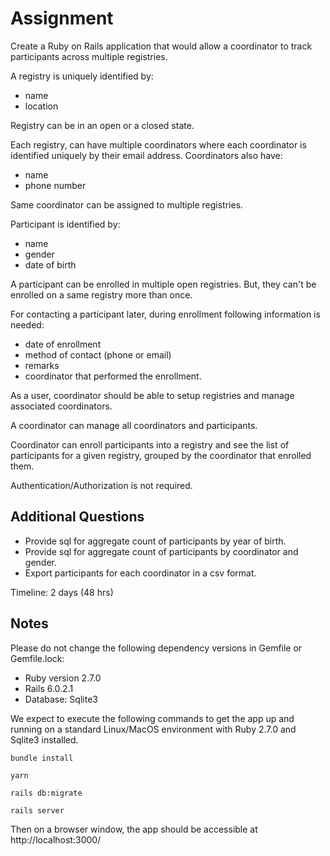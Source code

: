 # Assignment 

Create a Ruby on Rails application that would allow a coordinator to track participants across multiple registries.  

A registry is uniquely identified by: 
  - name  
  - location  

Registry can be in an open or a closed state.  

Each registry, can have multiple coordinators where each coordinator is identified uniquely by their email address. Coordinators also have: 
  - name 
  - phone number 
  
Same coordinator can be assigned to multiple registries. 

Participant is identified by: 
  - name 
  - gender 
  - date of birth 

A participant can be enrolled in multiple open registries. But, they can't be enrolled on a same registry more than once. 

For contacting a participant later, during enrollment following information is needed:  
  - date of enrollment 
  - method of contact (phone or email) 
  - remarks  
  - coordinator that performed the enrollment. 

As a user, coordinator should be able to setup registries and manage associated coordinators. 

A coordinator can manage all coordinators and participants.  

Coordinator can enroll participants into a registry and see the list of participants for a given registry, grouped by the coordinator that enrolled them. 

Authentication/Authorization is not required. 

## Additional Questions
  - Provide sql for aggregate count of participants by year of birth. 
  - Provide sql for aggregate count of participants by coordinator and gender. 
  - Export participants for each coordinator in a csv format. 

Timeline: 2 days (48 hrs)

## Notes

Please do not change the following dependency versions in Gemfile or Gemfile.lock:
  - Ruby version 2.7.0
  - Rails 6.0.2.1
  - Database: Sqlite3
  
We expect to execute the following commands to get the app up and running on a standard Linux/MacOS environment with Ruby 2.7.0 and Sqlite3 installed.

`bundle install`

`yarn`

`rails db:migrate`

`rails server`

Then on a browser window, the app should be accessible at http://localhost:3000/
